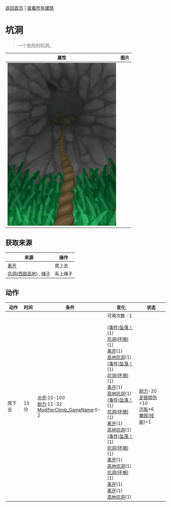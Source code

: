 [返回首页](index.md)   |  [查看所有建筑](building.md)
# 坑洞  
> 一个危险的坑洞。  
  
  属性  |   图片   
 ----  |  ----:   
   |  ![](Sprite/HoleDownRope.png)   
  
## 获取来源  
来源  |  操作  
----  |  ----  
[离开](HighlandHoleExit.md)  |  爬上去  
[坑洞(西部高地)](HighlandHoleNoRope.md) , [绳子](Rope.md)  |  系上绳子  
## 动作  
动作  |  时间  |  条件  |  变化  |  状态  
----  |  ----  |  ----  |  ----  |  ----  
爬下去  |  15分  |  [光亮](Light.md):10-100<br>[耐力](Stamina.md):11-32<br>[ModifierClimb_GameName](ModifierClimb.md):0-2  |  可用次数  -1<br><br>[(事件)坠落！](Event_FallFracture.md)(1)<br>[坑洞(环境)](Env_HighlandHole.md)(1)<br>[离开](HighlandHoleExit.md)(1)<br>[高地坑洞](HighlandHole.md)(1)<br>[(事件)坠落！](Event_FallSprains.md)(1)<br>[坑洞(环境)](Env_HighlandHole.md)(1)<br>[离开](HighlandHoleExit.md)(1)<br>[高地坑洞](HighlandHole.md)(1)<br>[(事件)坠落！](Event_FallAbrasion.md)(1)<br>[坑洞(环境)](Env_HighlandHole.md)(1)<br>[离开](HighlandHoleExit.md)(1)<br>[高地坑洞](HighlandHole.md)(1)<br>[(事件)坠落！](Event_FallBruise.md)(1)<br>[坑洞(环境)](Env_HighlandHole.md)(1)<br>[离开](HighlandHoleExit.md)(1)<br>[高地坑洞](HighlandHole.md)(1)<br>[坑洞(环境)](Env_HighlandHole.md)(1)<br>[离开](HighlandHoleExit.md)(1)<br>[离开](HighlandHoleExit.md)(1)<br>[高地坑洞](HighlandHole.md)(1)  |  [耐力](Stamina.md)-20<br>[足部损伤](FootDamage.md)+10<br>[污垢](Filth.md)+6<br>[攀爬(技能)](Skill_Climbing.md)+1  
